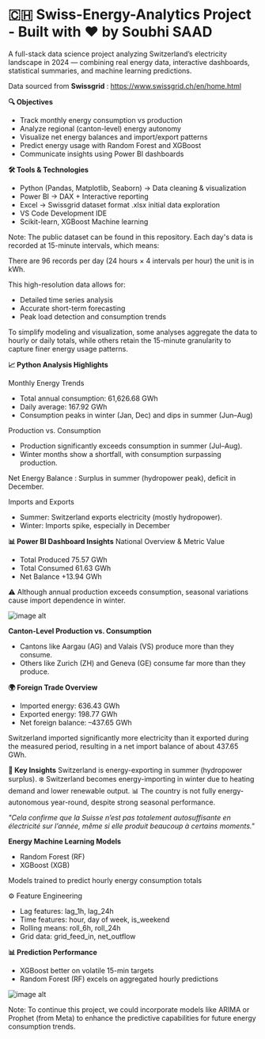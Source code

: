# 🇨🇭 Swiss-Energy-Analytics Project - Built with ❤️ by Soubhi SAAD

A full-stack data science project analyzing Switzerland’s electricity landscape in 2024 — combining real energy data, interactive dashboards, statistical summaries, and machine learning predictions.

Data sourced from **Swissgrid** : https://www.swissgrid.ch/en/home.html

**🔍 Objectives**
- Track monthly energy consumption vs production
- Analyze regional (canton-level) energy autonomy
- Visualize net energy balances and import/export patterns
- Predict energy usage with Random Forest and XGBoost
- Communicate insights using Power BI dashboards

**🛠️ Tools & Technologies**
- Python (Pandas, Matplotlib, Seaborn)	-> Data cleaning & visualization
- Power BI	-> DAX + Interactive reporting
- Excel	-> Swissgrid dataset format .xlsx initial data exploration
- VS Code	Development IDE
- Scikit-learn, XGBoost	Machine learning


Note: The public dataset can be found in this repository. Each day's data is recorded at 15-minute intervals, which means:

There are 96 records per day (24 hours × 4 intervals per hour) the unit is in kWh.

This high-resolution data allows for:
- Detailed time series analysis
- Accurate short-term forecasting
- Peak load detection and consumption trends

To simplify modeling and visualization, some analyses aggregate the data to hourly or daily totals, while others retain the 15-minute granularity to capture finer energy usage patterns.

**📈 Python Analysis Highlights**

Monthly Energy Trends
- Total annual consumption: 61,626.68 GWh
- Daily average: 167.92 GWh
- Consumption peaks in winter (Jan, Dec) and dips in summer (Jun–Aug)

Production vs. Consumption
- Production significantly exceeds consumption in summer (Jul–Aug).
- Winter months show a shortfall, with consumption surpassing production.

Net Energy Balance : Surplus in summer (hydropower peak), deficit in December.

Imports and Exports
 - Summer: Switzerland exports electricity (mostly hydropower).
 - Winter: Imports spike, especially in December


**📊 Power BI Dashboard Insights**
National Overview & Metric	Value
- Total Produced	75.57 GWh
- Total Consumed	61.63 GWh
- Net Balance	+13.94 GWh

⚠️ Although annual production exceeds consumption, seasonal variations cause import dependence in winter.


![image alt](https://github.com/soubhisaad/Swiss-Energy-Analytics-Project-Soubhi-Saad/blob/9f911ea48a8c31957f02e7a4193f70c24b7ac9bb/Power%20BI%20Dashboard%201.png)


**Canton-Level Production vs. Consumption**
 - Cantons like Aargau (AG) and Valais (VS) produce more than they consume.
 - Others like Zurich (ZH) and Geneva (GE) consume far more than they produce.

**🌍 Foreign Trade Overview**
- Imported energy: 636.43 GWh
- Exported energy: 198.77 GWh
- Net foreign balance: –437.65 GWh

Switzerland imported significantly more electricity than it exported during the measured period, resulting in a net import balance of about 437.65 GWh.

**🧠 Key Insights**
Switzerland is energy-exporting in summer (hydropower surplus).
❄️ Switzerland becomes energy-importing in winter due to heating demand and lower renewable output.
📊 The country is not fully energy-autonomous year-round, despite strong seasonal performance.

_"Cela confirme que la Suisse n’est pas totalement autosuffisante en électricité sur l’année, même si elle produit beaucoup à certains moments."_



**Energy Machine Learning Models**
- Random Forest (RF)
- XGBoost (XGB)

Models trained to predict hourly energy consumption totals

⚙️ Feature Engineering
- Lag features: lag_1h, lag_24h
- Time features: hour, day of week, is_weekend
- Rolling means: roll_6h, roll_24h
- Grid data: grid_feed_in, net_outflow

**📊 Prediction Performance**
- XGBoost better on volatile 15-min targets
- Random Forest (RF) excels on aggregated hourly predictions


![image alt](https://github.com/soubhisaad/Swiss-Energy-Analytics-Project-Soubhi-Saad/blob/776207e4d887028048621bc525cc5c067287bb1c/Prediction%20accuracy%20of%20RF%20and%20XGBoost.png)

Note: To continue this project, we could incorporate models like ARIMA or Prophet (from Meta) to enhance the predictive capabilities for future energy consumption trends.













